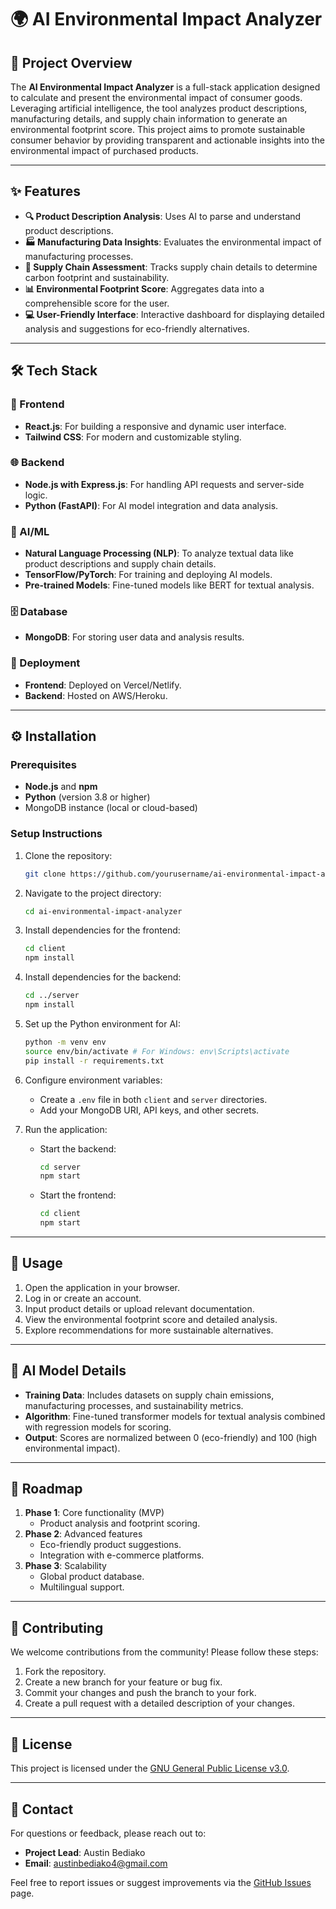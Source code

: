 # 🌍 AI Environmental Impact Analyzer

## 🌟 Project Overview
The **AI Environmental Impact Analyzer** is a full-stack application designed to calculate and present the environmental impact of consumer goods. Leveraging artificial intelligence, the tool analyzes product descriptions, manufacturing details, and supply chain information to generate an environmental footprint score. This project aims to promote sustainable consumer behavior by providing transparent and actionable insights into the environmental impact of purchased products.

---

## ✨ Features
- **🔍 Product Description Analysis**: Uses AI to parse and understand product descriptions.
- **🏭 Manufacturing Data Insights**: Evaluates the environmental impact of manufacturing processes.
- **🚚 Supply Chain Assessment**: Tracks supply chain details to determine carbon footprint and sustainability.
- **📊 Environmental Footprint Score**: Aggregates data into a comprehensible score for the user.
- **💻 User-Friendly Interface**: Interactive dashboard for displaying detailed analysis and suggestions for eco-friendly alternatives.

---

## 🛠️ Tech Stack
### 🎨 Frontend
- **React.js**: For building a responsive and dynamic user interface.
- **Tailwind CSS**: For modern and customizable styling.

### 🌐 Backend
- **Node.js with Express.js**: For handling API requests and server-side logic.
- **Python (FastAPI)**: For AI model integration and data analysis.

### 🤖 AI/ML
- **Natural Language Processing (NLP)**: To analyze textual data like product descriptions and supply chain details.
- **TensorFlow/PyTorch**: For training and deploying AI models.
- **Pre-trained Models**: Fine-tuned models like BERT for textual analysis.

### 🗄️ Database
- **MongoDB**: For storing user data and analysis results.

### 🚀 Deployment
- **Frontend**: Deployed on Vercel/Netlify.
- **Backend**: Hosted on AWS/Heroku.

---

## ⚙️ Installation
### Prerequisites
- **Node.js** and **npm**
- **Python** (version 3.8 or higher)
- MongoDB instance (local or cloud-based)

### Setup Instructions
1. Clone the repository:
   ```bash
   git clone https://github.com/yourusername/ai-environmental-impact-analyzer.git
   ```
2. Navigate to the project directory:
   ```bash
   cd ai-environmental-impact-analyzer
   ```

3. Install dependencies for the frontend:
   ```bash
   cd client
   npm install
   ```

4. Install dependencies for the backend:
   ```bash
   cd ../server
   npm install
   ```

5. Set up the Python environment for AI:
   ```bash
   python -m venv env
   source env/bin/activate # For Windows: env\Scripts\activate
   pip install -r requirements.txt
   ```

6. Configure environment variables:
   - Create a `.env` file in both `client` and `server` directories.
   - Add your MongoDB URI, API keys, and other secrets.

7. Run the application:
   - Start the backend:
     ```bash
     cd server
     npm start
     ```
   - Start the frontend:
     ```bash
     cd client
     npm start
     ```

---

## 📖 Usage
1. Open the application in your browser.
2. Log in or create an account.
3. Input product details or upload relevant documentation.
4. View the environmental footprint score and detailed analysis.
5. Explore recommendations for more sustainable alternatives.

---

## 🧠 AI Model Details
- **Training Data**: Includes datasets on supply chain emissions, manufacturing processes, and sustainability metrics.
- **Algorithm**: Fine-tuned transformer models for textual analysis combined with regression models for scoring.
- **Output**: Scores are normalized between 0 (eco-friendly) and 100 (high environmental impact).

---

## 🚀 Roadmap
1. **Phase 1**: Core functionality (MVP)
   - Product analysis and footprint scoring.
2. **Phase 2**: Advanced features
   - Eco-friendly product suggestions.
   - Integration with e-commerce platforms.
3. **Phase 3**: Scalability
   - Global product database.
   - Multilingual support.

---

## 🤝 Contributing
We welcome contributions from the community! Please follow these steps:
1. Fork the repository.
2. Create a new branch for your feature or bug fix.
3. Commit your changes and push the branch to your fork.
4. Create a pull request with a detailed description of your changes.

---

## 📜 License
This project is licensed under the [GNU General Public License v3.0](https://github.com/Kaeytee/Ai-Environmental-Impact-Analyzer/blob/main/LICENSE).

---

## 📧 Contact
For questions or feedback, please reach out to:
- **Project Lead**: Austin Bediako
- **Email**: austinbediako4@gmail.com

Feel free to report issues or suggest improvements via the [GitHub Issues](https://github.com/Kaeytee/Ai-Environmental-Impact-Analyzer) page.
